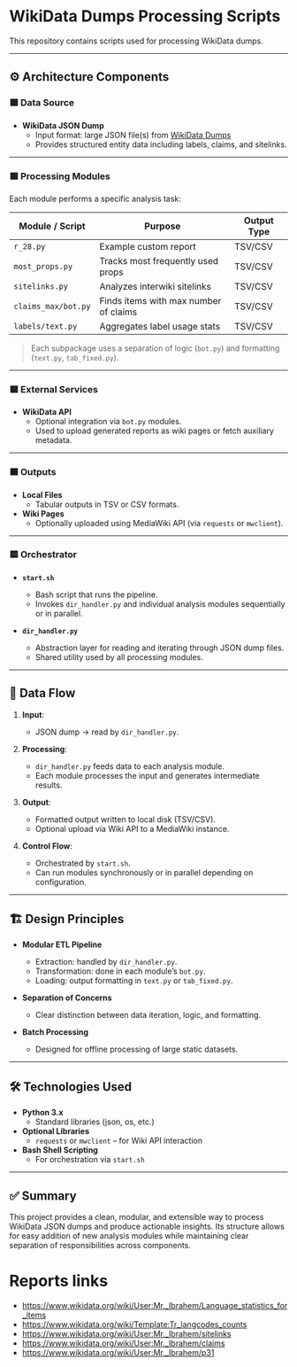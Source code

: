 # WikiData Dumps Processing Scripts

This repository contains scripts used for processing WikiData dumps.

---

## ⚙️ Architecture Components

### 🟩 Data Source
- **WikiData JSON Dump**
  - Input format: large JSON file(s) from [WikiData Dumps](https://dumps.wikimedia.org/wikidatawiki/entities/)
  - Provides structured entity data including labels, claims, and sitelinks.

---

### 🟦 Processing Modules

Each module performs a specific analysis task:

| Module / Script       | Purpose                             | Output Type |
|-----------------------|-------------------------------------|-------------|
| `r_28.py`             | Example custom report               | TSV/CSV     |
| `most_props.py`       | Tracks most frequently used props   | TSV/CSV     |
| `sitelinks.py`        | Analyzes interwiki sitelinks        | TSV/CSV     |
| `claims_max/bot.py`   | Finds items with max number of claims | TSV/CSV     |
| `labels/text.py`      | Aggregates label usage stats        | TSV/CSV     |

> Each subpackage uses a separation of logic (`bot.py`) and formatting (`text.py`, `tab_fixed.py`).

---

### 🟪 External Services

- **WikiData API**
  - Optional integration via `bot.py` modules.
  - Used to upload generated reports as wiki pages or fetch auxiliary metadata.

---

### 🟧 Outputs

- **Local Files**
  - Tabular outputs in TSV or CSV formats.
- **Wiki Pages**
  - Optionally uploaded using MediaWiki API (via `requests` or `mwclient`).

---

### 🟨 Orchestrator

- **`start.sh`**
  - Bash script that runs the pipeline.
  - Invokes `dir_handler.py` and individual analysis modules sequentially or in parallel.

- **`dir_handler.py`**
  - Abstraction layer for reading and iterating through JSON dump files.
  - Shared utility used by all processing modules.

---

## 🔄 Data Flow

1. **Input**:
   - JSON dump → read by `dir_handler.py`.

2. **Processing**:
   - `dir_handler.py` feeds data to each analysis module.
   - Each module processes the input and generates intermediate results.

3. **Output**:
   - Formatted output written to local disk (TSV/CSV).
   - Optional upload via Wiki API to a MediaWiki instance.

4. **Control Flow**:
   - Orchestrated by `start.sh`.
   - Can run modules synchronously or in parallel depending on configuration.

---

## 🏗️ Design Principles

- **Modular ETL Pipeline**
  - Extraction: handled by `dir_handler.py`.
  - Transformation: done in each module’s `bot.py`.
  - Loading: output formatting in `text.py` or `tab_fixed.py`.

- **Separation of Concerns**
  - Clear distinction between data iteration, logic, and formatting.

- **Batch Processing**
  - Designed for offline processing of large static datasets.

---

## 🛠️ Technologies Used

- **Python 3.x**
  - Standard libraries (json, os, etc.)
- **Optional Libraries**
  - `requests` or `mwclient` – for Wiki API interaction
- **Bash Shell Scripting**
  - For orchestration via `start.sh`

---

## ✅ Summary

This project provides a clean, modular, and extensible way to process WikiData JSON dumps and produce actionable insights. Its structure allows for easy addition of new analysis modules while maintaining clear separation of responsibilities across components.

# Reports links
* https://www.wikidata.org/wiki/User:Mr._Ibrahem/Language_statistics_for_items
* https://www.wikidata.org/wiki/Template:Tr_langcodes_counts
* https://www.wikidata.org/wiki/User:Mr._Ibrahem/sitelinks
* https://www.wikidata.org/wiki/User:Mr._Ibrahem/claims
* https://www.wikidata.org/wiki/User:Mr._Ibrahem/p31
